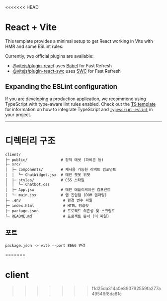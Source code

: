 <<<<<<< HEAD
# React + Vite

This template provides a minimal setup to get React working in Vite with HMR and some ESLint rules.

Currently, two official plugins are available:

- [@vitejs/plugin-react](https://github.com/vitejs/vite-plugin-react/blob/main/packages/plugin-react) uses [Babel](https://babeljs.io/) for Fast Refresh
- [@vitejs/plugin-react-swc](https://github.com/vitejs/vite-plugin-react/blob/main/packages/plugin-react-swc) uses [SWC](https://swc.rs/) for Fast Refresh

## Expanding the ESLint configuration

If you are developing a production application, we recommend using TypeScript with type-aware lint rules enabled. Check out the [TS template](https://github.com/vitejs/vite/tree/main/packages/create-vite/template-react-ts) for information on how to integrate TypeScript and [`typescript-eslint`](https://typescript-eslint.io) in your project.

---



# 디렉터리 구조
```
client/
├─ public/               # 정적 에셋 (파비콘 등)
├─ src/
│  ├─ components/        # 재사용 가능한 리액트 컴포넌트
│  │  └─ ChatWidget.jsx  # 메인 챗봇 위젯
│  ├─ styles/            # CSS 스타일
│  │  └─ Chatbot.css
│  ├─ App.jsx            # 메인 애플리케이션 컴포넌트
│  └─ main.jsx           # 앱 진입점 (DOM 렌더링)
├─ .env                   # 환경 변수 파일
├─ index.html             # HTML 템플릿
├─ package.json           # 프로젝트 의존성 및 스크립트
└─ README.md              # 프로젝트 문서 (이 파일)
```

## 포트 
```
package.json -> vite --port 8666 변경
```

=======
# client
>>>>>>> f1d25da314a0e893792559fa277a49546f8da81c
